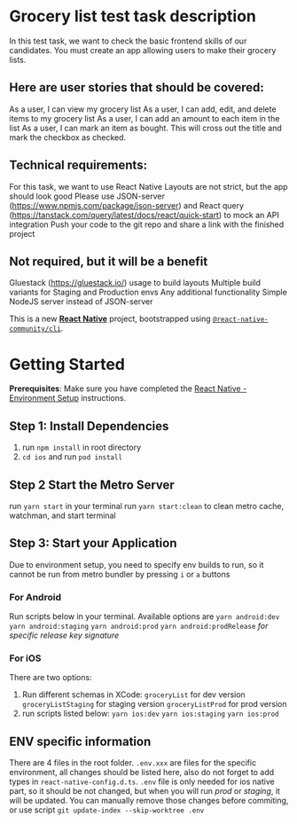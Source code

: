 # Grocery list test task description

In this test task, we want to check the basic frontend skills of our candidates. You must create an app allowing users to make their grocery lists.

## Here are user stories that should be covered:

As a user, I can view my grocery list
As a user, I can add, edit, and delete items to my grocery list
As a user, I can add an amount to each item in the list
As a user, I can mark an item as bought. This will cross out the title and mark the checkbox as checked.

## Technical requirements:

For this task, we want to use React Native
Layouts are not strict, but the app should look good
Please use JSON-server (https://www.npmjs.com/package/json-server) and React query (https://tanstack.com/query/latest/docs/react/quick-start) to mock an API integration
Push your code to the git repo and share a link with the finished project

## Not required, but it will be a benefit

Gluestack (https://gluestack.io/) usage to build layouts
Multiple build variants for Staging and Production envs
Any additional functionality
Simple NodeJS server instead of JSON-server

This is a new [**React Native**](https://reactnative.dev) project, bootstrapped using [`@react-native-community/cli`](https://github.com/react-native-community/cli).

# Getting Started

**Prerequisites**:
Make sure you have completed the [React Native - Environment Setup](https://reactnative.dev/docs/environment-setup) instructions.

## Step 1: Install Dependencies

1. run `npm install` in root directory
2. `cd ios` and run `pod install`

## Step 2 Start the Metro Server

run `yarn start` in your terminal
run `yarn start:clean` to clean metro cache, watchman, and start terminal

## Step 3: Start your Application

Due to environment setup, you need to specify env builds to run, so it cannot be run from metro bundler by pressing `i` or `a` buttons

### For Android

Run scripts below in your terminal. Available options are
`yarn android:dev`
`yarn android:staging`
`yarn android:prod`
`yarn android:prodRelease` _for specific release key signature_

### For iOS

There are two options:

1. Run different schemas in XCode:
   `groceryList` for dev version
   `groceryListStaging` for staging version
   `groceryListProd` for prod version
2. run scripts listed below:
   `yarn ios:dev`
   `yarn ios:staging`
   `yarn ios:prod`

## ENV specific information

There are 4 files in the root folder.
`.env.xxx` are files for the specific environment, all changes should be listed here, also do not forget to add types in `react-native-config.d.ts`.
`.env` file is only needed for ios native part, so it should be not changed, but when you will run _prod_ or _staging_, it will be updated. You can manually remove those changes before commiting, or use script `git update-index --skip-worktree .env`
